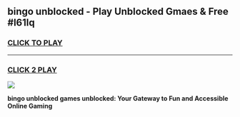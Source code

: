
## bingo unblocked - Play Unblocked Gmaes & Free #l61lq
<h3>
<a href="https://news.freeplayer.one?title=bingo_unblocked&ref=03M">CLICK TO PLAY</a></h3>
<hr>

<h3>
<a href="https://news.freeplayer.one?title=bingo_unblocked&ref=03M">CLICK 2 PLAY</a>
  
</h3>

<a href="https://news.freeplayer.one?title=bingo_unblocked&ref=03M"><img src="https://clearcache.store/games.png"></a>


**bingo unblocked games unblocked: Your Gateway to Fun and Accessible Online Gaming**
